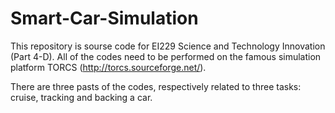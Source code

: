 # Smart-Car-Simulation
This repository is sourse code for EI229 Science and Technology Innovation (Part 4-D).
All of the codes need to be performed on the famous simulation platform TORCS (http://torcs.sourceforge.net/).

There are three pasts of the codes, respectively related to three tasks: cruise, tracking and backing a car.
